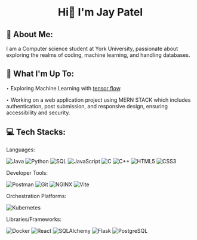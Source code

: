 <h1 align="center">Hi👋  I'm Jay Patel</h1>




💫 About Me:
---------------------
  I am a Computer science student at York University, passionate about exploring the realms of coding, 
  machine learning, and handling databases.


🚀 What I'm Up To:
---------------------

  ‣ Exploring Machine Learning with [tensor flow](https://www.tensorflow.org/).
  
  ‣ Working on a web application project using MERN STACK which includes authentication, post submission, and responsive design, 
    ensuring accessibility and security.

💻 Tech Stacks:
---------------------


Languages:

![Java](https://img.shields.io/badge/Java-ED8B00?style=for-the-badge&logo=java&logoColor=white)
![Python](https://img.shields.io/badge/Python-FFD43B?style=for-the-badge&logo=python&logoColor=blue)
![SQL](https://img.shields.io/badge/SQL-005C84?style=for-the-badge&logo=sqlite&logoColor=white)
![JavaScript](https://img.shields.io/badge/JavaScript-323330?style=for-the-badge&logo=javascript&logoColor=F7DF1E)
![C](https://img.shields.io/badge/C-00599C?style=for-the-badge&logo=c&logoColor=white)
![C++](https://img.shields.io/badge/C%2B%2B-00599C?style=for-the-badge&logo=c%2B%2B&logoColor=white&labelColor=purple)
![HTML5](https://img.shields.io/badge/HTML5-FF5733?style=for-the-badge&logo=html5&logoColor=white)
![CSS3](https://img.shields.io/badge/CSS3-2965F1?style=for-the-badge&logo=css3&logoColor=white)


Developer Tools:

![Postman](https://img.shields.io/badge/Postman-FF5733?style=for-the-badge&logo=postman&logoColor=white)
![Git](https://img.shields.io/badge/Git-EDEDED?style=for-the-badge&logo=git&logoColor=F05032)
![NGINX](https://img.shields.io/badge/NGINX-0C9273?style=for-the-badge&logo=nginx&logoColor=white)
![Vite](https://img.shields.io/badge/Vite-FFD700?style=for-the-badge&logo=vite&logoColor=646CFF)



Orchestration Platforms:

![Kubernetes](https://img.shields.io/badge/Kubernetes-0E76A8?style=for-the-badge&logo=kubernetes&logoColor=white)

Libraries/Frameworks:

![Docker](https://img.shields.io/badge/Docker-2496ED?style=for-the-badge&logo=docker&logoColor=white)
![React](https://img.shields.io/badge/React-61DAFB?style=for-the-badge&logo=react&logoColor=20232A)
![SQLAlchemy](https://img.shields.io/badge/SQLAlchemy-E48E3C?style=for-the-badge&logo=sqlalchemy&logoColor=black)
![Flask](https://img.shields.io/badge/Flask-ffffff?style=for-the-badge&logo=flask&logoColor=black)
![PostgreSQL](https://img.shields.io/badge/PostgreSQL-336791?style=for-the-badge&logo=postgresql&logoColor=white)
